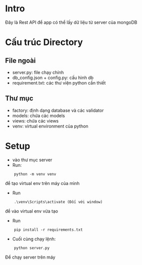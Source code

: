 # Intro
Đây là Rest API để app có thể lấy dữ liệu từ server của mongoDB

# Cấu trúc Directory
## File ngoài
- server.py: file chạy chính
- db_config.json + config.py: cấu hình db
- requirement.txt: các thư viện python cần thiết
## Thư mục
- factory: định dạng database và các validator
- models: chứa các models
- views: chứa các views
- venv: virtual environment của python

# Setup
- vào thư mục server
- Run:
```
    python -m venv venv
```
để tạo virtual env trên máy của mình

- Run
```
    .\venv\Scripts\activate (Đối với window)
```
để vào virtual env vừa tạo

- Run
```
    pip install -r requirements.txt
```

- Cuối cùng chạy lệnh:
```
    python server.py
```
Để chạy server trên máy